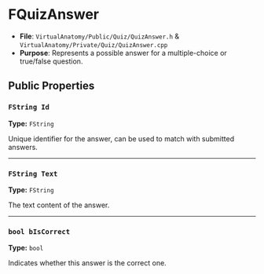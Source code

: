 # FQuizAnswer

* **File**: `VirtualAnatomy/Public/Quiz/QuizAnswer.h` & `VirtualAnatomy/Private/Quiz/QuizAnswer.cpp`
* **Purpose**: Represents a possible answer for a multiple-choice or true/false question.

## Public Properties

### `FString Id`

**Type:** `FString`

Unique identifier for the answer, can be used to match with submitted answers.

---

### `FString Text`

**Type:** `FString`

The text content of the answer.

---

### `bool bIsCorrect`

**Type:** `bool`

Indicates whether this answer is the correct one.
